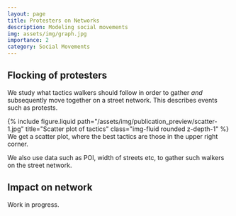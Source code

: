 ```yaml
---
layout: page
title: Protesters on Networks
description: Modeling social movements
img: assets/img/graph.jpg
importance: 2
category: Social Movements
---
```


## Flocking of protesters
We study what tactics walkers should follow in order to gather *and* subsequently move together on a street network. This describes events such as protests.

<div class="row">
    <div class="col-sm mt-3 mt-md-0">
        {% include figure.liquid path="/assets/img/publication_preview/scatter-1.jpg" title="Scatter plot of tactics" class="img-fluid rounded z-depth-1" %}
    </div>
</div>
<div class="caption">
    We get a scatter plot, where the best tactics are those in the upper right corner.
</div>

We also use data such as POI, width of streets etc, to gather such walkers on the street network.

## Impact on network
Work in progress.
